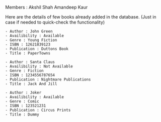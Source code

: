 
Members :
Akshil Shah 
Amandeep Kaur


Here are the details of few books already added in the database. (Just in case if needed to quick-check the functionality)

```
- Author : John Green
- Availibility : Available
- Genre : Young Fiction
- ISBN : 12621839123
- Publication : Duttons Book
- Title : PaperTowns
```
```
- Author : Santa Claus
- Availibility : Not Available
- Genre : Fiction
- ISBN : 1234556787654
- Publication : Nightmare Publications
- Title : Jack And Jill
```
```
- Author : Joker
- Availibility : Available
- Genre : Comic
- ISBN : 123521231
- Publication : Circus Prints
- Title : Dummy
```

